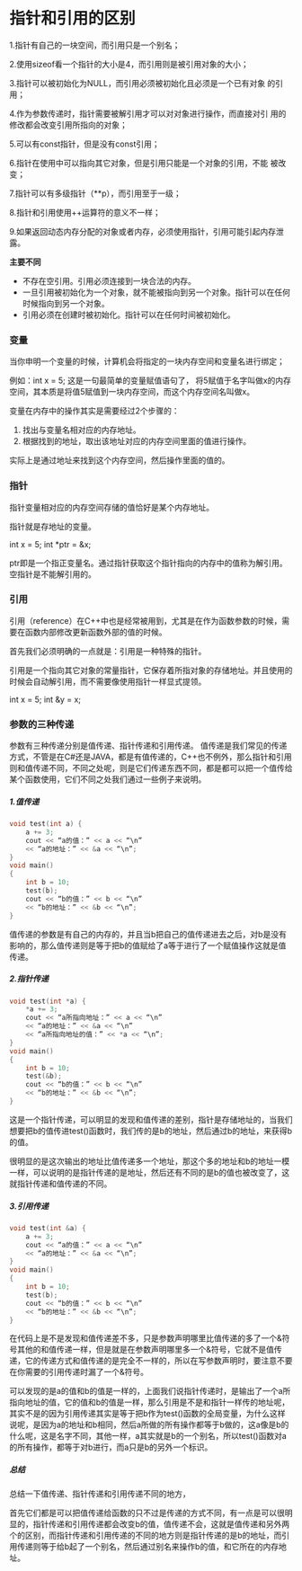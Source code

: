 # 指针和引用的区别

1.指针有自己的一块空间，而引用只是一个别名；

2.使用sizeof看一个指针的大小是4，而引用则是被引用对象的大小；

3.指针可以被初始化为NULL，而引用必须被初始化且必须是一个已有对象 的引用；

4.作为参数传递时，指针需要被解引用才可以对对象进行操作，而直接对引 用的修改都会改变引用所指向的对象；

5.可以有const指针，但是没有const引用；

6.指针在使用中可以指向其它对象，但是引用只能是一个对象的引用，不能 被改变；

7.指针可以有多级指针（**p），而引用至于一级；

8.指针和引用使用++运算符的意义不一样；

9.如果返回动态内存分配的对象或者内存，必须使用指针，引用可能引起内存泄露。

**主要不同**

- 不存在空引用。引用必须连接到一块合法的内存。
- 一旦引用被初始化为一个对象，就不能被指向到另一个对象。指针可以在任何时候指向到另一个对象。
- 引用必须在创建时被初始化。指针可以在任何时间被初始化。



### 变量

当你申明一个变量的时候，计算机会将指定的一块内存空间和变量名进行绑定；

例如：int x = 5; 这是一句最简单的变量赋值语句了， 将5赋值于名字叫做x的内存空间，其本质是将值5赋值到一块内存空间，而这个内存空间名叫做x。

变量在内存中的操作其实是需要经过2个步骤的：

1. 找出与变量名相对应的内存地址。
2. 根据找到的地址，取出该地址对应的内存空间里面的值进行操作。

实际上是通过地址来找到这个内存空间，然后操作里面的值的。

### 指针

指针变量相对应的内存空间存储的值恰好是某个内存地址。

指针就是存地址的变量。

int x = 5; int *ptr = &x;

ptr即是一个指正变量名。通过指针获取这个指针指向的内存中的值称为解引用。空指针是不能解引用的。

### 引用

引用（reference）在C++中也是经常被用到，尤其是在作为函数参数的时候，需要在函数内部修改更新函数外部的值的时候。

首先我们必须明确的一点就是：引用是一种特殊的指针。

引用是一个指向其它对象的常量指针，它保存着所指对象的存储地址。并且使用的时候会自动解引用，而不需要像使用指针一样显式提领。

int x = 5; int &y = x;

###  参数的三种传递

参数有三种传递分别是值传递、指针传递和引用传递。
值传递是我们常见的传递方式，不管是在C#还是JAVA，都是有值传递的，C++也不例外，那么指针和引用则和值传递不同，不同之处呢，则是它们传递东西不同，都是都可以把一个值传给某个函数使用，它们不同之处我们通过一些例子来说明。

##### 1.值传递

```cpp
void test(int a) {
    a += 3;
    cout << “a的值：” << a << “\n”
    << “a的地址：” << &a << “\n”;
}
void main()
{
    int b = 10;
    test(b);
    cout << “b的值：” << b << “\n”
    << “b的地址：” << &b << “\n”;
}
```

值传递的参数是有自己的内存的，并且当b把自己的值传递进去之后，对b是没有影响的，那么值传递则是等于把b的值赋给了a等于进行了一个赋值操作这就是值传递。

##### 2.指针传递

```cpp
void test(int *a) {
    *a += 3;
    cout << “a所指向地址：” << a << “\n”
    << “a的地址：” << &a << “\n”
    << “a所指向地址的值：” << *a << “\n”;
}
void main()
{
    int b = 10;
    test(&b);
    cout << “b的值：” << b << “\n”
    << “b的地址：” << &b << “\n”;
}
```

这是一个指针传递，可以明显的发现和值传递的差别，指针是存储地址的，当我们想要把b的值传进test()函数时，我们传的是b的地址，然后通过b的地址，来获得b的值。

很明显的是这次输出的地址比值传递多一个地址，那这个多的地址和b的地址一模一样，可以说明的是指针传递的是地址，然后还有不同的是b的值也被改变了，这就指针传递和值传递的不同。

##### 3.引用传递

```cpp
void test(int &a) {
    a += 3;
    cout << “a的值：” << a << “\n”
    << “a的地址：” << &a << “\n”;
}
void main()
{
    int b = 10;
    test(b);
    cout << “b的值：” << b << “\n”
    << “b的地址：” << &b << “\n”;
}
```

在代码上是不是发现和值传递差不多，只是参数声明哪里比值传递的多了一个&符号其他的和值传递一样，但是就是在参数声明哪里多一个&符号，它就不是值传递，它的传递方式和值传递的是完全不一样的，所以在写参数声明时，要注意不要在你需要的引用传递时漏了一个&符号。

可以发现的是a的值和b的值是一样的，上面我们说指针传递时，是输出了一个a所指向地址的值，它的值和b的值是一样，那么引用是不是和指针一样传的地址呢，其实不是的因为引用传递其实是等于把b作为test()函数的全局变量，为什么这样说呢，是因为a的地址和b相同，然后a所做的所有操作都等于b做的，这a像是b的什么呢，这是名字不同，其他一样，a其实就是b的一个别名，所以test()函数对a的所有操作，都等于对b进行，而a只是b的另外一个标识。

##### 总结

总结一下值传递、指针传递和引用传递不同的地方，

首先它们都是可以把值传递给函数的只不过是传递的方式不同，有一点是可以很明显的，指针传递和引用传递都会改变b的值，值传递不会，这就是值传递和另外两个的区别，而指针传递和引用传递的不同的地方则是指针传递的是b的地址，而引用传递则等于给b起了一个别名，然后通过别名来操作b的值，和它所在的内存地址。
